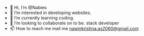 - 👋 Hi, I’m @Nabies
- 👀 I’m interested in developing websites.
- 🌱 I’m currently learning coding.
- 💞️ I’m looking to collaborate on to be. stack developer
- 📫 How to reach me mail me nawinkrishna.as2060@gmail.com

<!---
Nabies/Nabies is a ✨ special ✨ repository because its `README.md` (this file) appears on your GitHub profile.
You can click the Preview link to take a look at your changes.
--->
